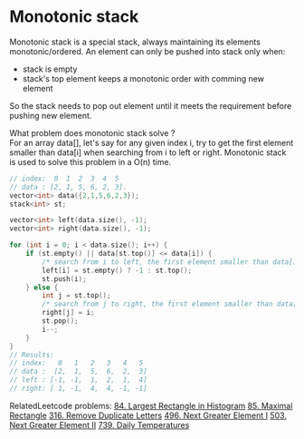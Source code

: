 # Monotonic stack

<p>Monotonic stack is a special stack, always maintaining its elements monotonic/ordered. An element can only be pushed into stack only when:<br>

- stack is empty<br />
- stack's top element keeps a monotonic order with comming new element



So the stack needs to pop out element until it meets the requirement before pushing new element.


What problem does monotonic stack solve ? <br/>
For an array data[], let's say for any given index i, try to get the first element smaller than data[i] when searching from i to left or right. 
Monotonic stack is used to solve this problem in a O(n) time.

```C++
// index:  0  1  2  3  4  5
// data : [2, 1, 5, 6, 2, 3]. 
vector<int> data({2,1,5,6,2,3});
stack<int> st;

vector<int> left(data.size(), -1);
vector<int> right(data.size(), -1);

for (int i = 0; i < data.size(); i++) {
    if (st.empty() || data[st.top()] <= data[i]) {
        /* search from i to left, the first element smaller than data[i] is data[st.top()] */
        left[i] = st.empty() ? -1 : st.top();
        st.push(i);
    } else {
        int j = st.top();
        /* search from j to right, the first element smaller than data[j] is data[i] */
        right[j] = i;
        st.pop();
        i--;
    }
}
// Results:
// index:   0   1   2   3   4   5
// data :  [2,  1,  5,  6,  2,  3]
// left : [-1, -1,  1,  2,  1,  4] 
// right: [ 1, -1,  4,  4, -1, -1] 
```


RelatedLeetcode problems:
[84. Largest Rectangle in Histogram](https://leetcode.com/problems/largest-rectangle-in-histogram/)
[85. Maximal Rectangle](https://leetcode.com/problems/maximal-rectangle/)
[316. Remove Duplicate Letters](https://leetcode.com/problems/remove-duplicate-letters/)
[496. Next Greater Element I](https://leetcode.com/problems/next-greater-element-i/)
[503. Next Greater Element II](https://leetcode.com/problems/next-greater-element-ii/])
[739. Daily Temperatures](https://leetcode.com/problems/daily-temperatures/)






